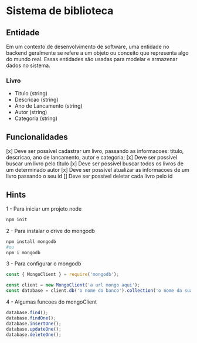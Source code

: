 # Sistema de biblioteca

## Entidade
Em um contexto de desenvolvimento de software, uma entidade no backend geralmente
se refere a um objeto ou conceito que representa algo do mundo real. Essas entidades
são usadas para modelar e armazenar dados no sistema.

### Livro
- Titulo (string)
- Descricao (string)
- Ano de Lancamento (string)
- Autor (string)
- Categoria (string)

## Funcionalidades
[x] Deve ser possível cadastrar um livro, passando as informacoes: titulo, descricao,
ano de lancamento, autor e categoria;
[x] Deve ser possível buscar um livro pelo titulo
[x] Deve ser possível buscar todos os livros de um determinado autor
[x] Deve ser possível atualizar as informacoes de um livro passando o seu id
[] Deve ser possível deletar cada livro pelo id

## Hints
1 - Para iniciar um projeto node
```bash
npm init
```

2 - Para instalar o drive do mongodb
```bash
npm install mongodb
#ou
npm i mongodb
```

3 - Para configurar o mongodb
```js
const { MongoClient } = require('mongodb');

const client = new MongoClient('a url mongo aqui');
const database = client.db('o nome do banco').collection('o nome da sua collection/tabela');
```

4 - Algumas funcoes do mongoClient
```js
database.find();
database.findOne();
database.insertOne();
database.updateOne();
database.deleteOne();
```

